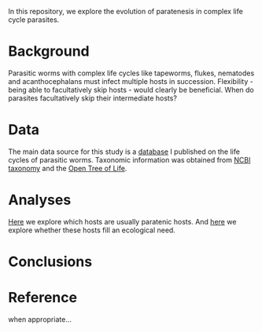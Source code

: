 In this repository, we explore the evolution of paratenesis in complex life cycle parasites.

# Background

Parasitic worms with complex life cycles like tapeworms, flukes, nematodes and acanthocephalans must infect multiple hosts in succession. Flexibility - being able to facultatively skip hosts - would clearly be beneficial. When do parasites facultatively skip their intermediate hosts?

# Data

The main data source for this study is a [database](https://esajournals.onlinelibrary.wiley.com/doi/full/10.1002/ecy.1680) I published on the life cycles of parasitic worms. Taxonomic information was obtained from [NCBI taxonomy](https://www.ncbi.nlm.nih.gov/taxonomy) and the [Open Tree of Life](https://tree.opentreeoflife.org/).

# Analyses

[Here](analyses/paratenics_in_lcs.md) we explore which hosts are usually paratenic hosts. And [here](analyses/paratenics_as_bridges.md) we explore whether these hosts fill an ecological need.

# Conclusions


# Reference

when appropriate...